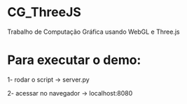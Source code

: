 # CG_ThreeJS
Trabalho de Computação Gráfica usando WebGL e Three.js


# Para executar o demo:

1- rodar o script -> server.py

2- acessar no navegador -> localhost:8080
